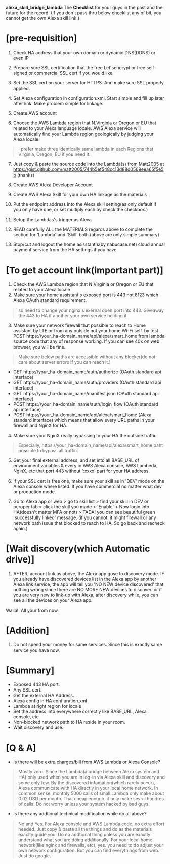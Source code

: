 **alexa_skill_bridge_lambda**
The **Checklist** for your guys in the past and the future for the record.
(If you don't pass thru below checklist any of bit, you cannot get the own Alexa skill link.)


# **[pre-requisition]**
1. Check HA address that your own domain or dynamic DNS(DDNS) or even IP
2. Prepare sure SSL certification that the free Let'sencrypt or free self-signed or commercial SSL cert if you would like.
3. Set the SSL cert on your server for HTTPS. And make sure SSL properly applied.

4. Set Alexa configuration in configuration.xml. Start simple and fill up later after link. Make problem simple for linkage.

5. Create AWS account
6. Choose the AWS Lambda region that N.Virginia or Oregon or EU that related to your Alexa language locale. AWS Alexa service will automatically find your Lambda region geologically by judging your Alexa locale.
 > I prefer make three identically same lambda in each Regions that Virginia, Oregon, EU if you need it.
7. Just copy & paste the source code into the Lambda(s) from Matt2005 at https://gist.github.com/matt2005/744b5ef548cc13d88d0569eea65f5e5b (thanks)

8. Create AWS Alexa Developer Account
9. Create AWS Alexa Skill for your own HA linkage as the materials
10. Put the endpoint address into the Alexa skill setting(as only default if you only have one, or set multiply each by check the checkbox.)

11. Setup the Lambdas's trigger as Alexa

12. READ carefully ALL the MATERIALS regards above to complete the section for 'Lambda' and 'Skill' both.(above are only simple summary)

13. Stop/cut and logout the home asisstant's(by nabucase.net) cloud annual payment service from the HA settings if you have.



# **[To get account link(important part)]**
1. Check the AWS Lambda region that N.Virginia or Oregon or EU that related to your Alexa locale
2. Make sure your home assistant's exposed port is 443 not 8123 which Alexa OAuth standard requirement.
 > so need to change your nginx's exernal open port into 443. Giveaway the 443 to HA if another your own service holding it.
3. Make sure your network firewall that possible to reach to Home assistant by LTE or from any outside not your home Wi-Fi self.
 by test POST https://your_ha-domain_name/api/alexa/smart_home from lambda source code that any of response working. If you can see 40x on web browser, you will be fine.
 > Make sure below paths are accessible without any blocker(do not care about server errors if you can reach it.)
  - GET https://your_ha-domain_name/auth/authorize (OAuth standard api interface)
  - GET https://your_ha-domain_name/auth/providers (OAuth standard api interface)
  - GET https://your_ha-domain_name/manifest.json (OAuth standard api interface)
  - POST https://your_ha-domain_name/auth/login_flow (OAuth standard api interface)
  - POST https://your_ha-domain_name/api/alexa/smart_home (Alexa standard interface)
  which means that allow every URL paths in your firewall and NginX for HA.

4. Make sure your NginX really bypassing to your HA the outside traffic.
 > Especially, https://your_ha-domain_name/api/alexa/smart_home paht possible to bypass all traffic.

5. Get your final external address, and set into all BASE_URL of environment variables & every in AWS Alexa console, AWS Lambeda, NginX, etc that port 443 without ':xxxx' part for your HA address.

6. If your SSL cert is free one, make sure your skill as in 'DEV' mode on the Alexa console where listed. If you have commercial no matter what dev or production mode.

7. Go to Alexa app or web > go to skill list > find your skill in DEV or peroper tab > click the skill you made > 'Enable' > Now login into HA(doesn't matter MFA or not) > TADA! you can see beautiful green 'successfully linked' message.
(if you cannot, it might firewall or any network path issue that blocked to reach to HA. So go back and recheck again.)



# **[Wait discovery(which Automatic drive)]**
1. AFTER, account link as above, the Alexa app gose to discovery mode.
IF you already have discovered devices list in the Alexa app by another Alexa link service,
the app will tell you 'NO NEW device discovered' that nothing wrong since there are NO MORE NEW devices to discover.
or
if you are very new to link-up with Alexa, after discovery while, you can see all the devices on your Alexa app.

Walla!. All your from now.



# **[Addition]**
1. Do not spend your money for same services. Since this is exactly same service you have now.



# **[Summary]**
- Exposed 443 HA port.
- Any SSL cert.
- Get the external HA Address.
- Alexa config in HA confiuration.xml
- Lambda at right region for locale
- Set the address into everywhere correctly like BASE_URL, Alexa console, etc.
- Non-blocked network path to HA reside in your room.
- Wait discovery and use.



# **[Q & A]**
- Is there will be extra charges/bill from AWS Lambda or Alexa Console?
 > Mostly zero. Since the Lambda(a bridge between Alexa system and HA) only used when you are in log-in via Alexa skill
 > and discovery and some only few.
 > By the discovered infomation(which rarely occur), Alexa communicate with HA directly in your local home network.
 > In common sense, monthly 5000 calls of small Lambda only make about 0.02 USD per month. That cheap enough. 
 > it only make sevral hundres of calls. Do not worry unless your system hacked by bad guys.
- Is there any addtional technical modification while do all above?
 > No and Yes.
 > For Alexa console and AWS Lambda code, no extra effort needed. Just copy & paste all the things and do as the materials exaclty guide you. Do no addtional thing unless you are exaxtly understand what you are doing additionally.
 > For your local home network(like nginx and firewalls, etc), yes. you need to do adjust your own network configuration. But you can find everythings from web. Just do google.

